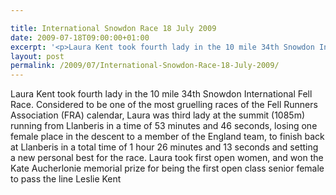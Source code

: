 ```yaml
---

title: International Snowdon Race 18 July 2009
date: 2009-07-18T09:00:00+01:00
excerpt: '<p>Laura Kent took fourth lady in the 10 mile 34th Snowdon International Fell Race. Considered to be one of the most gruelling races of the Fell Runners Association (FRA) calendar, Laura was third lady at the summit (1085m) running from Llanberis in a time of 53 minutes and 46 seconds, losing one female place in the descent to a member of the England team, to finish back at Llanberis in a total time of 1 hour 26 minutes and 13 seconds and setting a new personal best for the race. Laura took first open women, and won the Kate Aucherlonie memorial prize for being the first open class senior female to pass the line Leslie Kent</p>'
layout: post
permalink: /2009/07/International-Snowdon-Race-18-July-2009/
---
```

Laura Kent took fourth lady in the 10 mile 34th Snowdon International Fell Race. Considered to be one of the most gruelling races of the Fell Runners Association (FRA) calendar, Laura was third lady at the summit (1085m) running from Llanberis in a time of 53 minutes and 46 seconds, losing one female place in the descent to a member of the England team, to finish back at Llanberis in a total time of 1 hour 26 minutes and 13 seconds and setting a new personal best for the race. Laura took first open women, and won the Kate Aucherlonie memorial prize for being the first open class senior female to pass the line Leslie Kent